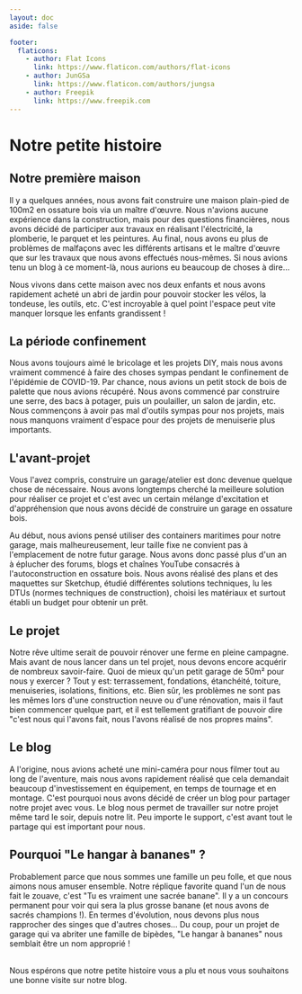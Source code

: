 ```yaml
---
layout: doc
aside: false

footer:
  flaticons:
    - author: Flat Icons
      link: https://www.flaticon.com/authors/flat-icons
    - author: JunGSa
      link: https://www.flaticon.com/authors/jungsa
    - author: Freepik
      link: https://www.freepik.com
---
```


<script setup>
import {
  VPTeamPage,
  VPTeamPageTitle,
  VPTeamMembers,
} from 'vitepress/theme'
import VPFlaticon from '@theme/components/VPFlaticon.vue'

const members = [
  {
    avatar: 'https://avatars.githubusercontent.com/u/9337396',
    name: 'Julien',
    title: 'Développeur web',
    links: [
      { icon: 'github', link: 'https://github.com/Tijawk' },
      { icon: 'linkedin', link: 'https://www.linkedin.com/in/julienmoulin35/' }
    ]
  },
  {
    avatar: 'https://avatars.githubusercontent.com/u/12775492?v=4',
    name: 'Maelenn',
    title: 'Développeuse web',
    links: [
      { icon: 'github', link: 'https://github.com/MaeBzh' },
      { icon: 'linkedin', link: 'https://www.linkedin.com/in/maelenn-picaud/' }
    ]
  },
]
</script>

# <VPFlaticon :flaticon="{src: '/flaticons/about-us/005-parchment.png', alt:'icône parchemin'}"/> Notre petite histoire

## <VPFlaticon flaticon="/flaticons/about-us/001-cabin.png" alt="icône maison"/> Notre première maison

Il y a quelques années, nous avons fait construire une maison plain-pied de 100m2 en ossature bois via un maître d'œuvre. Nous n'avions aucune expérience dans la construction, mais pour des questions financières, nous avons décidé de participer aux travaux en réalisant l'électricité, la plomberie, le parquet et les peintures. Au final, nous avons eu plus de problèmes de malfaçons avec les différents artisans et le maître d'œuvre que sur les travaux que nous avons effectués nous-mêmes. Si nous avions tenu un blog à ce moment-là, nous aurions eu beaucoup de choses à dire...

Nous vivons dans cette maison avec nos deux enfants et nous avons rapidement acheté un abri de jardin pour pouvoir stocker les vélos, la tondeuse, les outils, etc. C'est incroyable à quel point l'espace peut vite manquer lorsque les enfants grandissent !

## <VPFlaticon flaticon="/flaticons/about-us/006-coronavirus.png" alt="icône coronavirus"/> La période confinement

Nous avons toujours aimé le bricolage et les projets DIY, mais nous avons vraiment commencé à faire des choses sympas pendant le confinement de l'épidémie de COVID-19. Par chance, nous avions un petit stock de bois de palette que nous avions récupéré. Nous avons commencé par construire une serre, des bacs à potager, puis un poulailler, un salon de jardin, etc. Nous commençons à avoir pas mal d'outils sympas pour nos projets, mais nous manquons vraiment d'espace pour des projets de menuiserie plus importants.

## <VPFlaticon flaticon="/flaticons/about-us/002-compass.png" alt="icône plans garage"/> L'avant-projet

Vous l'avez compris, construire un garage/atelier est donc devenue quelque chose de nécessaire. Nous avons longtemps cherché la meilleure solution pour réaliser ce projet et c'est avec un certain mélange d'excitation et d'appréhension que nous avons décidé de construire un garage en ossature bois.

Au début, nous avions pensé utiliser des containers maritimes pour notre garage, mais malheureusement, leur taille fixe ne convient pas à l'emplacement de notre futur garage. Nous avons donc passé plus d'un an à éplucher des forums, blogs et chaînes YouTube consacrés à l'autoconstruction en ossature bois. Nous avons réalisé des plans et des maquettes sur Sketchup, étudié différentes solutions techniques, lu les DTUs (normes techniques de construction), choisi les matériaux et surtout établi un budget pour obtenir un prêt.

## <VPFlaticon flaticon="/flaticons/about-us/004-house.png" alt="icône garage en construction"/> Le projet

Notre rêve ultime serait de pouvoir rénover une ferme en pleine campagne. Mais avant de nous lancer dans un tel projet, nous devons encore acquérir de nombreux savoir-faire. Quoi de mieux qu'un petit garage de 50m² pour nous y exercer ? Tout y est: terrassement, fondations, étanchéité, toiture, menuiseries, isolations, finitions, etc. Bien sûr, les problèmes ne sont pas les mêmes lors d'une construction neuve ou d'une rénovation, mais il faut bien commencer quelque part, et il est tellement gratifiant de pouvoir dire "c'est nous qui l'avons fait, nous l'avons réalisé de nos propres mains".

## <VPFlaticon flaticon="/flaticons/about-us/003-blogging.png" alt="icône blog"/> Le blog

A l'origine, nous avions acheté une mini-caméra pour nous filmer tout au long de l'aventure, mais nous avons rapidement réalisé que cela demandait beaucoup d'investissement en équipement, en temps de tournage et en montage. C'est pourquoi nous avons décidé de créer un blog pour partager notre projet avec vous. Le blog nous permet de travailler sur notre projet même tard le soir, depuis notre lit. Peu importe le support, c'est avant tout le partage qui est important pour nous.

## <VPFlaticon flaticon="/flaticons/about-us/007-banana.png" alt="icône banane"/> Pourquoi \"Le hangar à bananes\" ?

Probablement parce que nous sommes une famille un peu folle, et que nous aimons nous amuser ensemble. Notre réplique favorite quand l'un de nous fait le zouave, c'est "Tu es vraiment une sacrée banane". Il y a un concours permanent pour voir qui sera la plus grosse banane (et nous avons de sacrés champions !). En termes d'évolution, nous devons plus nous rapprocher des singes que d'autres choses... Du coup, pour un projet de garage qui va abriter une famille de bipèdes, "Le hangar à bananes" nous semblait être un nom approprié !

<br/>
Nous espérons que notre petite histoire vous a plu et nous vous souhaitons une bonne visite sur notre blog.

<VPTeamPage>  
  <VPTeamMembers
    :members="members"
  />
</VPTeamPage>
